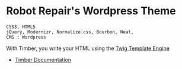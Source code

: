 Robot Repair's Wordpress Theme
================================

	CSS3, HTML5
	jQuery, Modernizr, Normalize.css, Bourbon, Neat, 
	CMS : Wordpress 

With Timber, you write your HTML using the [Twig Template Engine](http://twig.sensiolabs.org/) 

* [Timber Documentation](https://github.com/jarednova/timber/wiki/)